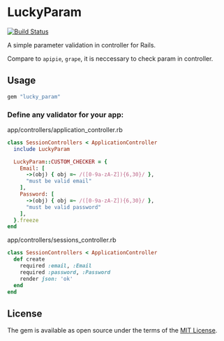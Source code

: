 # LuckyParam

[![Build Status](https://travis-ci.org/shootingfly/lucky_param.svg?branch=master)](https://travis-ci.org/shootingfly/lucky_param)

A simple parameter validation in controller for Rails.

Compare to `apipie`, `grape`, it is neccessary to check param in controller.

## Usage

```rb
gem "lucky_param"
```

### Define any validator for your app:
app/controllers/application_controller.rb

```rb
class SessionControllers < ApplicationController
  include LuckyParam

  LuckyParam::CUSTOM_CHECKER = {
    Email: [
      ->(obj) { obj =~ /([0-9a-zA-Z]){6,30}/ },
      "must be valid email"
    ],
    Password: [
      ->(obj) { obj =~ /([0-9a-zA-Z]){6,30}/ },
      "must be valid password"
    ],
  }.freeze
end
```

app/controllers/sessions_controller.rb

```rb
class SessionControllers < ApplicationController
  def create
    required :email, :Email
    required :password, :Password
    render json: 'ok'
  end
end
```

## License

The gem is available as open source under the terms of the [MIT License](https://opensource.org/licenses/MIT).
